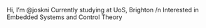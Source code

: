 Hi, I’m @joskni
Currently studying at UoS, Brighton /n
Interested in Embedded Systems and Control Theory

<!---
joskni/joskni is a ✨ special ✨ repository because its `README.md` (this file) appears on your GitHub profile.
You can click the Preview link to take a look at your changes.
--->
